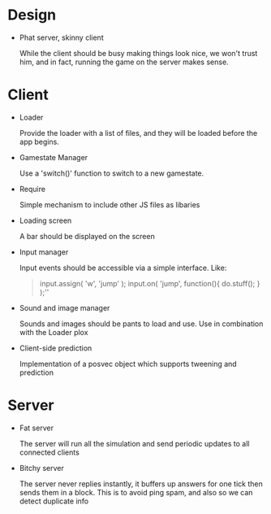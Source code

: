 Design
======

-	Phat server, skinny client

	While the client should be busy making things look nice, we won't trust him, and in fact, running the game on the server makes sense.


Client
======

-	Loader

	Provide the loader with a list of files, and they will be loaded before the app begins.

-	Gamestate Manager

	Use a 'switch()' function to switch to a new gamestate.

-	Require

	Simple mechanism to include other JS files as libaries

-	Loading screen

	A bar should be displayed on the screen

-	Input manager

	Input events should be accessible via a simple interface.
	Like:
	> input.assign( 'w', 'jump' );
	> input.on( 'jump',
	>	function(){
	>		do.stuff();
	>	}
	> );''

-	Sound and image manager

	Sounds and images should be pants to load and use. Use in combination with the Loader plox

-	Client-side prediction

	Implementation of a posvec object which supports tweening and prediction


Server
======

-	Fat server

	The server will run all the simulation and send periodic updates to all connected clients

-	Bitchy server

	The server never replies instantly, it buffers up answers for one tick then sends them in a block. This is to avoid ping spam, and also so we can detect duplicate info